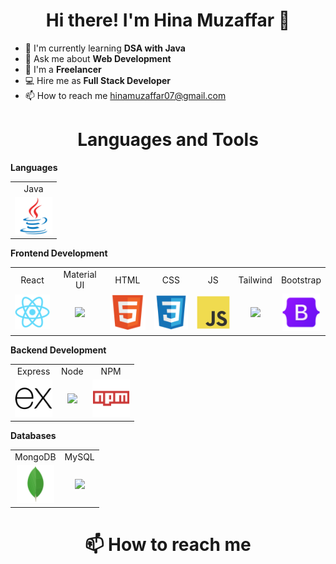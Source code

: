  <p align="center">
  <h1 align="center">Hi there! I'm Hina Muzaffar 👋</h1>
</p>

- 🔭 I'm currently learning <b>DSA with Java</b>
- 💬 Ask me about <b>Web Development</b>
- 💼 I'm a <b>Freelancer</b>
- 💻 Hire me as <b>Full Stack Developer</b>
- 📫 How to reach me hinamuzaffar07@gmail.com

 <p align="center">
  <h1 align="center">Languages and Tools</h1>
</p>

<b> Languages </b>
<table> <tr> <td align="center">Java</td>  </tr> <tr> <td align="center"><img src="https://raw.githubusercontent.com/devicons/devicon/master/icons/java/java-original.svg" width="60"/></td>  </tr> </table>

<b> Frontend Development </b>
<table> <tr> <td align="center">React</td> <td align="center">Material UI</td> <td align="center">HTML</td> <td align="center">CSS</td> <td align="center">JS</td> <td align="center">Tailwind</td> <td align="center">Bootstrap</td> </tr>
 <tr> <td align="center"><img src="https://raw.githubusercontent.com/devicons/devicon/master/icons/react/react-original.svg" width="60"/></td> 
  <td align="center"><img src="https://mui.com/static/logo.png" width="60"/></td> 
  <td align="center"><img src="https://raw.githubusercontent.com/devicons/devicon/master/icons/html5/html5-original.svg" width="60"/></td> 
  <td align="center"><img src="https://raw.githubusercontent.com/devicons/devicon/master/icons/css3/css3-original.svg" width="60"/></td> 
 <td align="center"><img src="https://raw.githubusercontent.com/devicons/devicon/master/icons/javascript/javascript-original.svg" width="60"/></td>
 <td align="center"><img src="https://cdn.jsdelivr.net/gh/devicons/devicon@latest/icons/tailwindcss/tailwindcss-original.svg" width="60"/></td> 
 <td align="center"><img src="https://raw.githubusercontent.com/devicons/devicon/master/icons/bootstrap/bootstrap-original.svg" width="60"/></td> </tr> </table>

 <b> Backend Development </b>
 <table> <tr> <td align="center">Express</td> <td align="center">Node</td> <td align="center">NPM</td> </tr> <tr> <td align="center"><img src="https://raw.githubusercontent.com/devicons/devicon/master/icons/express/express-original.svg" width="60"/></td> <td align="center"><img src="https://cdn.jsdelivr.net/gh/devicons/devicon@latest/icons/nodejs/nodejs-original.svg" width="60"/></td> <td align="center"><img src="https://raw.githubusercontent.com/devicons/devicon/master/icons/npm/npm-original-wordmark.svg" width="60"/></td> </tr> </table>


<b> Databases</b>
 <table> <tr> <td align="center">MongoDB</td> <td align="center">MySQL</td> </tr> <tr> <td align="center"><img src="https://raw.githubusercontent.com/devicons/devicon/master/icons/mongodb/mongodb-original.svg" width="60"/></td> <td align="center"><img src="	https://cdn.jsdelivr.net/gh/devicons/devicon@latest/icons/mysql/mysql-original-wordmark.svg" width="60"/></td> </tr> </table>


  <p align="center">
  <h1 align="center"> 📫 How to reach me </h1>
</p>
